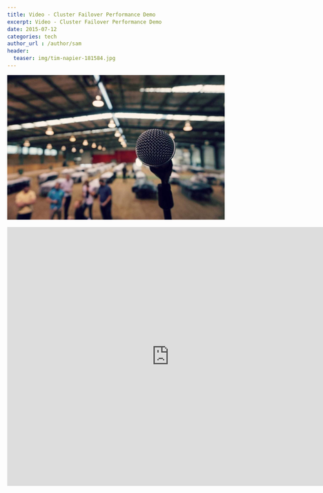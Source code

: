 ```yaml
---
title: Video - Cluster Failover Performance Demo
excerpt: Video - Cluster Failover Performance Demo
date: 2015-07-12
categories: tech
author_url : /author/sam
header:
  teaser: img/tim-napier-181584.jpg
---
```


![](/img/tim-napier-181584.jpg)

<iframe width="750" height="600" src="https://www.youtube.com/embed/GvAV990z2Us?rel=0" frameborder="0" allowfullscreen></iframe>
